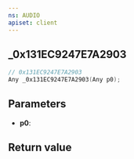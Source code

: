 ```yaml
---
ns: AUDIO
apiset: client
---
```

## _0x131EC9247E7A2903

```c
// 0x131EC9247E7A2903
Any _0x131EC9247E7A2903(Any p0);
```


## Parameters
* **p0**:

## Return value

